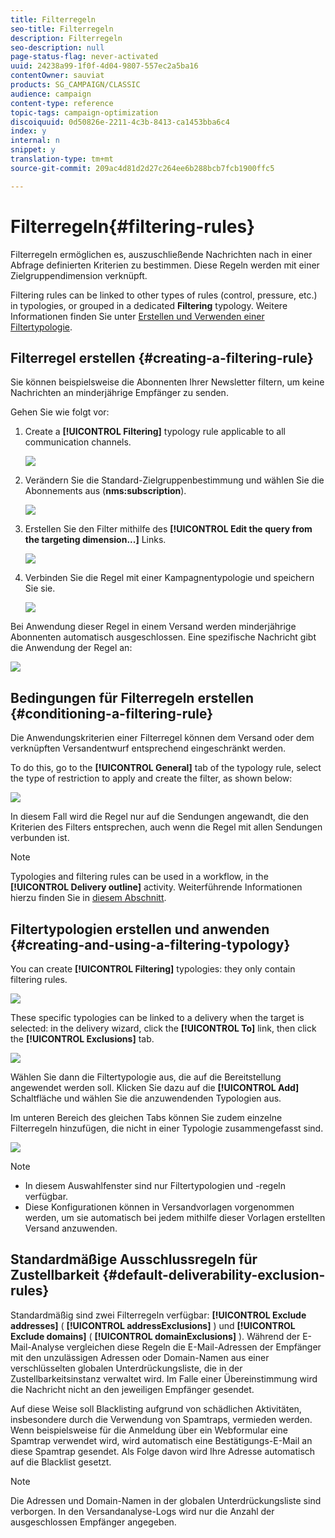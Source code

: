 ```yaml
---
title: Filterregeln
seo-title: Filterregeln
description: Filterregeln
seo-description: null
page-status-flag: never-activated
uuid: 24238a99-1f0f-4d04-9807-557ec2a5ba16
contentOwner: sauviat
products: SG_CAMPAIGN/CLASSIC
audience: campaign
content-type: reference
topic-tags: campaign-optimization
discoiquuid: 0d50826e-2211-4c3b-8413-ca1453bba6c4
index: y
internal: n
snippet: y
translation-type: tm+mt
source-git-commit: 209ac4d81d2d27c264ee6b288bcb7fcb1900ffc5

---
```



# Filterregeln{#filtering-rules}

Filterregeln ermöglichen es, auszuschließende Nachrichten nach in einer Abfrage definierten Kriterien zu bestimmen. Diese Regeln werden mit einer Zielgruppendimension verknüpft.

Filtering rules can be linked to other types of rules (control, pressure, etc.) in typologies, or grouped in a dedicated **Filtering** typology. Weitere Informationen finden Sie unter [Erstellen und Verwenden einer Filtertypologie](#creating-and-using-a-filtering-typology).

## Filterregel erstellen {#creating-a-filtering-rule}

Sie können beispielsweise die Abonnenten Ihrer Newsletter filtern, um keine Nachrichten an minderjährige Empfänger zu senden.

Gehen Sie wie folgt vor:

1. Create a **[!UICONTROL Filtering]** typology rule applicable to all communication channels.

   ![](assets/campaign_opt_create_filter_01.png)

1. Verändern Sie die Standard-Zielgruppenbestimmung und wählen Sie die Abonnements aus (**nms:subscription**).

   ![](assets/campaign_opt_create_filter_02.png)

1. Erstellen Sie den Filter mithilfe des **[!UICONTROL Edit the query from the targeting dimension...]** Links.

   ![](assets/campaign_opt_create_filter_03.png)

1. Verbinden Sie die Regel mit einer Kampagnentypologie und speichern Sie sie.

   ![](assets/campaign_opt_create_filter_04.png)

Bei Anwendung dieser Regel in einem Versand werden minderjährige Abonnenten automatisch ausgeschlossen. Eine spezifische Nachricht gibt die Anwendung der Regel an:

![](assets/campaign_opt_create_filter_05.png)

## Bedingungen für Filterregeln erstellen {#conditioning-a-filtering-rule}

Die Anwendungskriterien einer Filterregel können dem Versand oder dem verknüpften Versandentwurf entsprechend eingeschränkt werden.

To do this, go to the **[!UICONTROL General]** tab of the typology rule, select the type of restriction to apply and create the filter, as shown below:

![](assets/campaign_opt_create_filter_06.png)

In diesem Fall wird die Regel nur auf die Sendungen angewandt, die den Kriterien des Filters entsprechen, auch wenn die Regel mit allen Sendungen verbunden ist.

>[!NOTE]
>
>Typologies and filtering rules can be used in a workflow, in the **[!UICONTROL Delivery outline]** activity. Weiterführende Informationen hierzu finden Sie in [diesem Abschnitt](../../workflow/using/delivery-outline.md).

## Filtertypologien erstellen und anwenden {#creating-and-using-a-filtering-typology}

You can create **[!UICONTROL Filtering]** typologies: they only contain filtering rules.

![](assets/campaign_opt_create_typo_filtering.png)

These specific typologies can be linked to a delivery when the target is selected: in the delivery wizard, click the **[!UICONTROL To]** link, then click the **[!UICONTROL Exclusions]** tab.

![](assets/campaign_opt_apply_typo_filtering.png)

Wählen Sie dann die Filtertypologie aus, die auf die Bereitstellung angewendet werden soll. Klicken Sie dazu auf die **[!UICONTROL Add]** Schaltfläche und wählen Sie die anzuwendenden Typologien aus.

Im unteren Bereich des gleichen Tabs können Sie zudem einzelne Filterregeln hinzufügen, die nicht in einer Typologie zusammengefasst sind.

![](assets/campaign_opt_select_typo_filtering.png)

>[!NOTE]
>
>* In diesem Auswahlfenster sind nur Filtertypologien und -regeln verfügbar.
>* Diese Konfigurationen können in Versandvorlagen vorgenommen werden, um sie automatisch bei jedem mithilfe dieser Vorlagen erstellten Versand anzuwenden.
>



## Standardmäßige Ausschlussregeln für Zustellbarkeit {#default-deliverability-exclusion-rules}

Standardmäßig sind zwei Filterregeln verfügbar: **[!UICONTROL Exclude addresses]** ( **[!UICONTROL addressExclusions]** ) und **[!UICONTROL Exclude domains]** ( **[!UICONTROL domainExclusions]** ). Während der E-Mail-Analyse vergleichen diese Regeln die E-Mail-Adressen der Empfänger mit den unzulässigen Adressen oder Domain-Namen aus einer verschlüsselten globalen Unterdrückungsliste, die in der Zustellbarkeitsinstanz verwaltet wird. Im Falle einer Übereinstimmung wird die Nachricht nicht an den jeweiligen Empfänger gesendet.

Auf diese Weise soll Blacklisting aufgrund von schädlichen Aktivitäten, insbesondere durch die Verwendung von Spamtraps, vermieden werden. Wenn beispielsweise für die Anmeldung über ein Webformular eine Spamtrap verwendet wird, wird automatisch eine Bestätigungs-E-Mail an diese Spamtrap gesendet. Als Folge davon wird Ihre Adresse automatisch auf die Blacklist gesetzt.

>[!NOTE]
>
>Die Adressen und Domain-Namen in der globalen Unterdrückungsliste sind verborgen. In den Versandanalyse-Logs wird nur die Anzahl der ausgeschlossen Empfänger angegeben.

